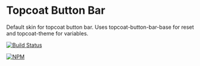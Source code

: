 Topcoat Button Bar
==============

Default skin for topcoat button bar.
Uses topcoat-button-bar-base for reset and topcoat-theme for variables.

[![Build Status](https://travis-ci.org/topcoat/button-bar.png?branch=master)](https://travis-ci.org/topcoat/button-bar)

[![NPM](https://nodei.co/npm/topcoat-button-bar.png)](https://nodei.co/npm/topcoat-button-bar/)
